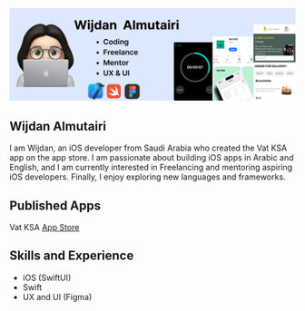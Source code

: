 ![Alt text](githubprofileimage.jpg)
## Wijdan Almutairi

I am Wijdan, an iOS developer from Saudi Arabia who created the Vat KSA app on the app store. 
I am passionate about building iOS apps in Arabic and English, 
and I am currently interested in Freelancing and mentoring aspiring iOS developers. 
Finally, I  enjoy exploring new languages and frameworks. 

## Published Apps 
Vat KSA [App Store](https://apps.apple.com/sa/app/vat-ksa/id6465700231)

## Skills and Experience 
- iOS (SwiftUI)
- Swift
- UX and UI (Figma)



